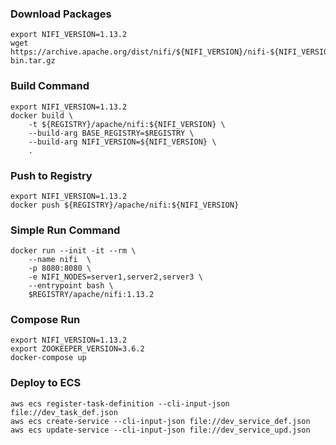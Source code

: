 ### Download Packages
```shell
export NIFI_VERSION=1.13.2
wget https://archive.apache.org/dist/nifi/${NIFI_VERSION}/nifi-${NIFI_VERSION}-bin.tar.gz
```

### Build Command
```shell
export NIFI_VERSION=1.13.2
docker build \
    -t ${REGISTRY}/apache/nifi:${NIFI_VERSION} \
    --build-arg BASE_REGISTRY=$REGISTRY \
    --build-arg NIFI_VERSION=${NIFI_VERSION} \
    .
```

### Push to Registry
```shell
export NIFI_VERSION=1.13.2
docker push ${REGISTRY}/apache/nifi:${NIFI_VERSION}
```

### Simple Run Command
```shell
docker run --init -it --rm \
    --name nifi  \
    -p 8080:8080 \
    -e NIFI_NODES=server1,server2,server3 \
    --entrypoint bash \
    $REGISTRY/apache/nifi:1.13.2
```

### Compose Run
```shell
export NIFI_VERSION=1.13.2
export ZOOKEEPER_VERSION=3.6.2
docker-compose up
```
### Deploy to ECS
```shell
aws ecs register-task-definition --cli-input-json file://dev_task_def.json
aws ecs create-service --cli-input-json file://dev_service_def.json
aws ecs update-service --cli-input-json file://dev_service_upd.json
```